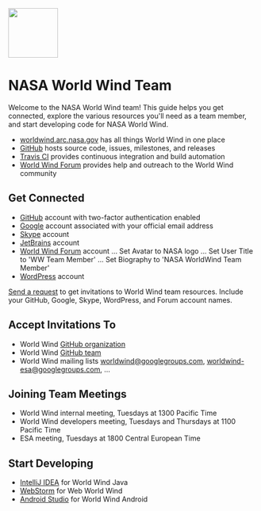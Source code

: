 <img src="https://nasaworldwind.github.io/css/images/nasa-logo.svg" height="100"/>

# NASA World Wind Team

Welcome to the NASA World Wind team! This guide helps you get connected, explore the various resources you'll need as a
team member, and start developing code for NASA World Wind.

- [worldwind.arc.nasa.gov](https://worldwind.arc.nasa.gov) has all things World Wind in one place
- [GitHub](https://github.com/NASAWorldWind) hosts source code, issues, milestones, and releases
- [Travis CI](https://travis-ci.org/NASAWorldWind) provides continuous integration and build automation
- [World Wind Forum](https://forum.worldwindcentral.com) provides help and outreach to the World Wind community

## Get Connected

- [GitHub](https://github.com) account with two-factor authentication enabled
- [Google](https://accounts.google.com/SignUpWithoutGmail) account associated with your official email address
- [Skype](https://login.skype.com/account/signup-form) account
- [JetBrains](https://account.jetbrains.com/login) account
- [World Wind Forum](http://forum.worldwindcentral.com/register.php) account
... Set Avatar to NASA logo
... Set User Title to 'WW Team Member'
... Set Biography to 'NASA WorldWind Team Member'
- [WordPress](https://wordpress.com/start/delta-discover/user) account


[Send a request](https://groups.google.com/forum/#!contactowner/worldwind) to get invitations to World Wind team
resources. Include your GitHub, Google, Skype, WordPress, and Forum account names.

## Accept Invitations To

- World Wind [GitHub organization](https://github.com/orgs/NASAWorldWind/people)
- World Wind [GitHub team](https://github.com/orgs/NASAWorldWind/teams/nasa-developers)
- World Wind mailing lists worldwind@googlegroups.com, worldwind-esa@googlegroups.com, ...

## Joining Team Meetings

- World Wind internal meeting, Tuesdays at 1300 Pacific Time
- World Wind developers meeting, Tuesdays and Thursdays at 1100 Pacific Time
- ESA meeting, Tuesdays at 1800 Central European Time

## Start Developing

- [IntelliJ IDEA](https://www.jetbrains.com/idea/download/) for World Wind Java
- [WebStorm](https://www.jetbrains.com/webstorm/download/) for Web World Wind
- [Android Studio](https://developer.android.com/studio/) for World Wind Android
